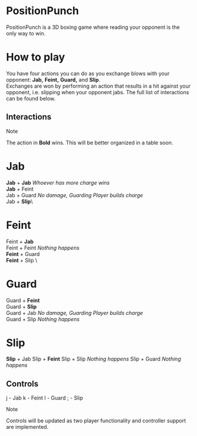# PositionPunch
PositionPunch is a 3D boxing game where reading your opponent is the only way to win.

# How to play
You have four actions you can do as you exchange blows with your opponent:
**Jab,** **Feint,** **Guard,** and **Slip**.\
Exchanges are won by performing an action that results in a hit against your opponent, i.e. slipping when your opponent jabs. The full list of interactions can be found below. 

## Interactions
> [!NOTE]
> The action in **Bold** wins. This will be better organized in a table soon. 
# Jab
**Jab** + **Jab** *Whoever has more charge wins*\
**Jab** + Feint\
Jab + Guard *No damage, Guarding Player builds charge*\
Jab + **Slip**\
# Feint
Feint + **Jab** \
Feint + Feint *Nothing happens*\
**Feint** + Guard \
**Feint** + Slip \
# Guard
Guard + **Feint** \
Guard + **Slip**\
Guard + Jab *No damage, Guarding Player builds charge*\
Guard + Slip *Nothing happens*
# Slip
**Slip** + Jab
Slip + **Feint**
Slip + Slip *Nothing happens*
Slip + Guard *Nothing happens*





## Controls 
j - Jab
k - Feint
l - Guard
; - Slip
> [!NOTE]
> Controls will be updated as two player functionality and controller support are implemented.

